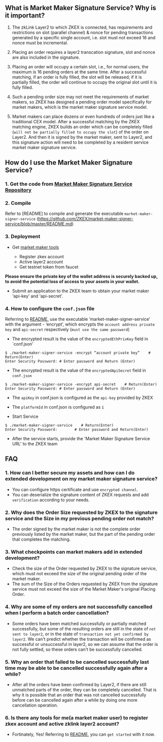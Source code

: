 
## What is Market Maker Signature Service? Why is it important? 

1. The zkLink Layer2 to which ZKEX is connected, has requirements and restrictions on slot (parallel channel) & nonce for pending transactions generated by a specific single account, i.e. slot must not exceed 16 and nonce must be incremental.

2. Placing an order requires a layer2 transcation signature, slot and nonce are also included in the signature.

3. Placing an order will occupy a certain slot, i.e., for normal users, the maximum is 16 pending orders at the same time. After a successful matching, if an order is fully filled, the slot will be released; if it is partially filled, the order will continue to occupy the original slot until it is fully filled.

4. Such a pending order size may not meet the requirements of market makers, so ZKEX has designed a pending order model specifically for market makers, which is the market maker signature service model.

5. Market makers can place dozens or even hundreds of orders just like a traditional CEX model. After a successful matching by the ZKEX matching engine, ZKEX builds an order which can be completely filled (`will not be partially filled to occupy the slot`) of the order on Layer2. And then it is signed by the market maker, sent to Layer2, and this signature action will need to be completed by a resident service market maker signature service.

## How do I use the Market Maker Signature Service?

### 1. Get the code from [Market Maker Signature Service Repository](https://github.com/ZKEX/market-maker-signer-service)

### 2. Compile

Refer to [README] to compile and generate the executable `market-maker-signer-service` (https://github.com/ZKEX/market-maker-signer-service/blob/master/README.md)

### 3. Deployment

- Get [market maker tools](https://github.com/ZKEX/zkex-mm-tools)

  - Register zkex account
  - Active layer2 account
  - Get testnet token from faucet

**Please ensure the private key of the wallet address is securely backed up, to avoid the potential loss of access to your assets in your wallet.**

- Submit an application to the ZKEX team to obtain your market maker  ‘api-key’ and ‘api-secret’.

### 4. How to configure the `conf.json` file

Referring to [README](https://github.com/ZKEX/market-maker-signer-service/blob/master/README.md), use the executable ‘market-maker-signer-service’ with the argument - ‘encrypt’, which encrypts the `account address private key` and `api-secret` respectively (`must use the same password`)

- The encrypted result is the value of the `encryptedEthPrivKey` field in `conf.json'
```
$ ./market-maker-signer-service -encrypt “account private key”    # Return(Enter)
Enter Security Password: # Enter password and Return (Enter)
```

- The encrypted result is the value of the `encryptedApiSecret` field in `conf.json`
```
$ ./market-maker-signer-service -encrypt api-secret    # Return(Enter)
Enter Security Password: # Enter password and Return (Enter)
```

- The `apiKey` in conf.json is configured as the `api-key` provided by ZKEX     

- The `platformId` in conf.json is configured as `1`
- Start Service
```
$ ./market-maker-signer-service    # Return(Enter)
Enter Security Password:        # Enter password and Return(Enter)
```
- After the service starts, provide the 'Market Maker Signature Service URL' to the ZKEX team

## FAQ

### 1. How can I better secure my assets and how can I do extended development on my market maker signature service?
- You can configure https certificate and use `encrypted channel`.
- You can deserialize the signature content of ZKEX requests and add `verification` according to your needs.

### 2. Why does the Order Size requested by ZKEX to the signature service and the Size in my previous pending order not match?
- The order signed by the market maker is not the complete order previously listed by the market maker, but the part of the pending order that completes the matching.

### 3. What checkpoints can market makers add in extended development?
- Check the size of the Order requested by ZKEX to the signature service, which must not exceed the size of the original pending order of the market maker.
- The sum of the Size of the Orders requested by ZKEX from the signature service must not exceed the size of the Market Maker's original Placing Order.

### 4. Why are some of my orders are not successfully cancelled when I perform a batch order cancellation? 
- Some orders have been matched successfully or partially matched successfully, but some of the resulting orders are still in the state of `not sent to layer2`, or in the state of `transaction not yet confirmed by layer2`. We can't predict whether the transaction will be confirmed as successful or unsuccessful in layer2, so we can assume that the order is not fully settled, so these orders can't be successfully cancelled.

### 5. Why an order that failed to be cancelled successfully last time may be able to be cancelled successfully again after a while?
- After all the orders have been confirmed by Layer2, if there are still unmatched parts of the order, they can be completely cancelled. That is why it is possible that an order that was not cancelled successfully before can be cancelled again after a while by doing one more cancellation operation.

### 6. Is there any tools for me(a market maker user) to register zkex account and active zklink layer2 account?
- Fortinately, Yes! Referring to [README](https://github.com/ZKEX/zkex-mm-tools/blob/master/README.md), you can `get started` with it now.

